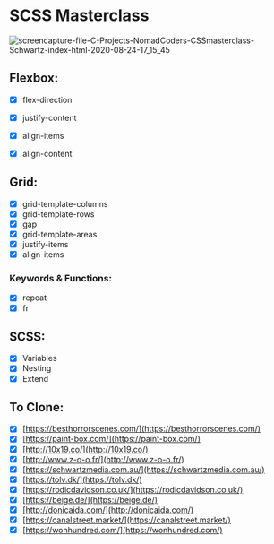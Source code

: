# SCSS Masterclass

![screencapture-file-C-Projects-NomadCoders-CSSmasterclass-Schwartz-index-html-2020-08-24-17_15_45](https://user-images.githubusercontent.com/45188497/91020515-82c3ac80-e62d-11ea-80bf-3f3622ace717.png)

## Flexbox:

- [x] flex-direction
- [x] justify-content
- [x] align-items
- [x] align-content


## Grid:

- [x] grid-template-columns
- [x] grid-template-rows
- [x] gap
- [x] grid-template-areas
- [x] justify-items
- [x] align-items

### Keywords & Functions:

- [x] repeat
- [x] fr

## SCSS:

- [x] Variables
- [x] Nesting
- [x] Extend

## To Clone:

- [x] [https://besthorrorscenes.com/](https://besthorrorscenes.com/)
- [x] [https://paint-box.com/](https://paint-box.com/)
- [x] [http://10x19.co/](http://10x19.co/)
- [x] [http://www.z-o-o.fr/](http://www.z-o-o.fr/)
- [x] [https://schwartzmedia.com.au/](https://schwartzmedia.com.au/)
- [x] [https://tolv.dk/](https://tolv.dk/)
- [x] [https://rodicdavidson.co.uk/](https://rodicdavidson.co.uk/)
- [x] [https://beige.de/](https://beige.de/)
- [x] [http://donicaida.com/](http://donicaida.com/)
- [x] [https://canalstreet.market/](https://canalstreet.market/)
- [x] [https://wonhundred.com/](https://wonhundred.com/)
